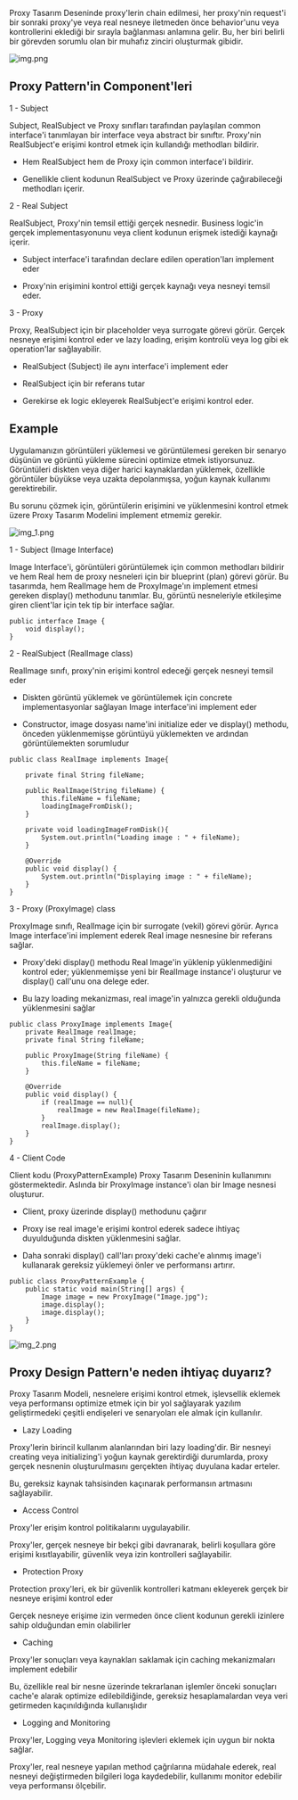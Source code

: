 Proxy Tasarım Deseninde proxy'lerin chain edilmesi, her proxy'nin request'i bir sonraki proxy'ye veya real nesneye
iletmeden önce behavior'unu veya kontrollerini eklediği bir sırayla bağlanması anlamına gelir. Bu, her biri belirli bir
görevden sorumlu olan bir muhafız zinciri oluşturmak gibidir.

![img.png](img.png)

## Proxy Pattern'in Component'leri

1 - Subject

Subject, RealSubject ve Proxy sınıfları tarafından paylaşılan common interface'i tanımlayan bir interface veya abstract
bir sınıftır. Proxy'nin RealSubject'e erişimi kontrol etmek için kullandığı methodları bildirir.

* Hem RealSubject hem de Proxy için common interface'i bildirir.

* Genellikle client kodunun RealSubject ve Proxy üzerinde çağırabileceği methodları içerir.

2 - Real Subject

RealSubject, Proxy'nin temsil ettiği gerçek nesnedir. Business logic'in gerçek implementasyonunu veya client kodunun
erişmek istediği kaynağı içerir.

* Subject interface'i tarafından declare edilen operation'ları implement eder

* Proxy'nin erişimini kontrol ettiği gerçek kaynağı veya nesneyi temsil eder.

3 - Proxy

Proxy, RealSubject için bir placeholder veya surrogate görevi görür. Gerçek nesneye erişimi kontrol eder ve lazy
loading, erişim kontrolü veya log gibi ek operation'lar sağlayabilir.

* RealSubject (Subject) ile aynı interface'i implement eder

* RealSubject için bir referans tutar

* Gerekirse ek logic ekleyerek RealSubject'e erişimi kontrol eder.

## Example

Uygulamanızın görüntüleri yüklemesi ve görüntülemesi gereken bir senaryo düşünün ve görüntü yükleme sürecini optimize
etmek istiyorsunuz. Görüntüleri diskten veya diğer harici kaynaklardan yüklemek, özellikle görüntüler büyükse veya
uzakta depolanmışsa, yoğun kaynak kullanımı gerektirebilir.

Bu sorunu çözmek için, görüntülerin erişimini ve yüklenmesini kontrol etmek üzere Proxy Tasarım Modelini implement
etmemiz gerekir.

![img_1.png](img_1.png)

1 - Subject (Image Interface)

Image Interface'i, görüntüleri görüntülemek için common methodları bildirir ve hem Real hem de proxy nesneleri için bir
blueprint (plan) görevi görür. Bu tasarımda, hem RealImage hem de ProxyImage'ın implement etmesi gereken display()
methodunu tanımlar. Bu, görüntü nesneleriyle etkileşime giren client'lar için tek tip bir interface sağlar.

```
public interface Image {
    void display();
}
```

2 - RealSubject (RealImage class)

RealImage sınıfı, proxy'nin erişimi kontrol edeceği gerçek nesneyi temsil eder

* Diskten görüntü yüklemek ve görüntülemek için concrete implementasyonlar sağlayan Image interface'ini implement eder

* Constructor, image dosyası name'ini initialize eder ve display() methodu, önceden yüklenmemişse görüntüyü yüklemekten
  ve ardından görüntülemekten sorumludur

```
public class RealImage implements Image{

    private final String fileName;

    public RealImage(String fileName) {
        this.fileName = fileName;
        loadingImageFromDisk();
    }

    private void loadingImageFromDisk(){
        System.out.println("Loading image : " + fileName);
    }
    
    @Override
    public void display() {
        System.out.println("Displaying image : " + fileName);
    }
}
```

3 - Proxy (ProxyImage) class

ProxyImage sınıfı, RealImage için bir surrogate (vekil) görevi görür. Ayrıca Image interface'ini implement ederek Real
image nesnesine bir referans sağlar.

* Proxy'deki display() methodu Real Image'in yüklenip yüklenmediğini kontrol eder; yüklenmemişse yeni bir RealImage
  instance'i oluşturur ve display() call'unu ona delege eder.

* Bu lazy loading mekanizması, real image'in yalnızca gerekli olduğunda yüklenmesini sağlar

```
public class ProxyImage implements Image{
    private RealImage realImage;
    private final String fileName;

    public ProxyImage(String fileName) {
        this.fileName = fileName;
    }

    @Override
    public void display() {
        if (realImage == null){
            realImage = new RealImage(fileName);
        }
        realImage.display();
    }
}
```

4 - Client Code

Client kodu (ProxyPatternExample) Proxy Tasarım Deseninin kullanımını göstermektedir. Aslında bir ProxyImage instance'i
olan bir Image nesnesi oluşturur.

* Client, proxy üzerinde display() methodunu çağırır

* Proxy ise real image'e erişimi kontrol ederek sadece ihtiyaç duyulduğunda diskten yüklenmesini sağlar.

* Daha sonraki display() call'ları proxy'deki cache'e alınmış image'i kullanarak gereksiz yüklemeyi önler ve performansı
  artırır.

```
public class ProxyPatternExample {
    public static void main(String[] args) {
        Image image = new ProxyImage("Image.jpg");
        image.display();
        image.display();
    }
}
```

![img_2.png](img_2.png)

## Proxy Design Pattern'e neden ihtiyaç duyarız?

Proxy Tasarım Modeli, nesnelere erişimi kontrol etmek, işlevsellik eklemek veya performansı optimize etmek için bir yol
sağlayarak yazılım geliştirmedeki çeşitli endişeleri ve senaryoları ele almak için kullanılır.

* Lazy Loading

Proxy'lerin birincil kullanım alanlarından biri lazy loading'dir. Bir nesneyi creating veya initializing'i yoğun kaynak
gerektirdiği durumlarda, proxy gerçek nesnenin oluşturulmasını gerçekten ihtiyaç duyulana kadar erteler.

Bu, gereksiz kaynak tahsisinden kaçınarak performansın artmasını sağlayabilir.

* Access Control

Proxy'ler erişim kontrol politikalarını uygulayabilir.

Proxy'ler, gerçek nesneye bir bekçi gibi davranarak, belirli koşullara göre erişimi kısıtlayabilir, güvenlik veya izin
kontrolleri sağlayabilir.

* Protection Proxy

Protection proxy'leri, ek bir güvenlik kontrolleri katmanı ekleyerek gerçek bir nesneye erişimi kontrol eder

Gerçek nesneye erişime izin vermeden önce client kodunun gerekli izinlere sahip olduğundan emin olabilirler

* Caching

Proxy'ler sonuçları veya kaynakları saklamak için caching mekanizmaları implement edebilir

Bu, özellikle real bir nesne üzerinde tekrarlanan işlemler önceki sonuçları cache'e alarak optimize edilebildiğinde,
gereksiz hesaplamalardan veya veri getirmeden kaçınıldığında kullanışlıdır

* Logging and Monitoring

Proxy'ler, Logging veya Monitoring işlevleri eklemek için uygun bir nokta sağlar.

Proxy'ler, real nesneye yapılan method çağrılarına müdahale ederek, real nesneyi değiştirmeden bilgileri loga
kaydedebilir, kullanımı monitor edebilir veya performansı ölçebilir.